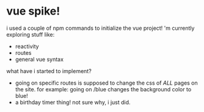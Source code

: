 # vue spike!

i used a couple of npm commands to initialize the vue project!
'm currently exploring stuff like:
  - reactivity
  - routes
  - general vue syntax

what have i started to implement?
  - going on specific routes is supposed to change the css of *ALL* pages on the site. for example: going on /blue changes the background color to blue!
  - a birthday timer thing! not sure why, i just did.
